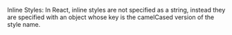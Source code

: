Inline Styles: In React, inline styles are not specified as a string, instead they are specified with an object whose key is the camelCased version of the style name.
